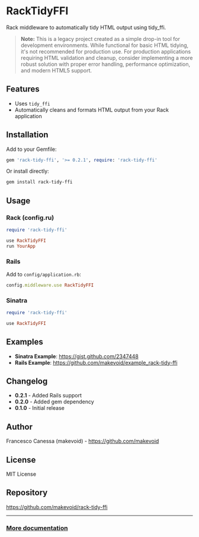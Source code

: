 # RackTidyFFI

Rack middleware to automatically tidy HTML output using tidy_ffi.

> **Note:** This is a legacy project created as a simple drop-in tool for development environments. While functional for basic HTML tidying, it's not recommended for production use. For production applications requiring HTML validation and cleanup, consider implementing a more robust solution with proper error handling, performance optimization, and modern HTML5 support.


## Features

- Uses `tidy_ffi`
- Automatically cleans and formats HTML output from your Rack application

## Installation

Add to your Gemfile:

```ruby
gem 'rack-tidy-ffi', '>= 0.2.1', require: 'rack-tidy-ffi'
```

Or install directly:

```bash
gem install rack-tidy-ffi
```

## Usage

### Rack (config.ru)

```ruby
require 'rack-tidy-ffi'

use RackTidyFFI
run YourApp
```

### Rails

Add to `config/application.rb`:

```ruby
config.middleware.use RackTidyFFI
```

### Sinatra

```ruby
require 'rack-tidy-ffi'

use RackTidyFFI
```

## Examples

- **Sinatra Example**: https://gist.github.com/2347448
- **Rails Example**: https://github.com/makevoid/example_rack-tidy-ffi

## Changelog

- **0.2.1** - Added Rails support
- **0.2.0** - Added gem dependency
- **0.1.0** - Initial release

## Author

Francesco Canessa (makevoid) - https://github.com/makevoid

## License

MIT License

## Repository

https://github.com/makevoid/rack-tidy-ffi

----

### [More documentation](https://github.com/makevoid/rack-tidy-ffi/wiki/Extra-Documentation)
